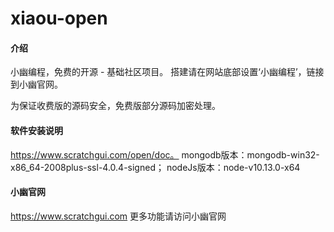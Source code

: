 # xiaou-open

#### 介绍
小幽编程，免费的开源 - 基础社区项目。
搭建请在网站底部设置‘小幽编程’，链接到小幽官网。

为保证收费版的源码安全，免费版部分源码加密处理。

#### 软件安装说明
https://www.scratchgui.com/open/doc。
mongodb版本：mongodb-win32-x86_64-2008plus-ssl-4.0.4-signed；
nodeJs版本：node-v10.13.0-x64

#### 小幽官网
https://www.scratchgui.com
更多功能请访问小幽官网